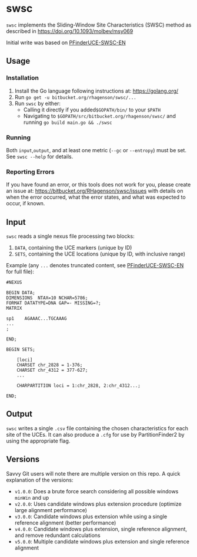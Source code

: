 # swsc

`swsc` implements the Sliding-Window Site Characteristics (SWSC) method as described in <https://doi.org/10.1093/molbev/msy069>

Initial write was based on [PFinderUCE-SWSC-EN]

[PFinderUCE-SWSC-EN]: https://github.com/Tagliacollo/PFinderUCE-SWSC-EN

## Usage

### Installation

1. Install the Go language following instructions at: <https://golang.org/>
2. Run `go get -u bitbucket.org/rhagenson/swsc/...`
3. Run `swsc` by either:
    + Calling it directly if you added`$GOPATH/bin/` to your `$PATH`
    + Navigating to `$GOPATH/src/bitbucket.org/rhagenson/swsc/` and running `go build main.go && ./swsc`

### Running

Both `input`,`output`, and at least one metric (`--gc` or `--entropy`) must be set. See `swsc --help` for details.

### Reporting Errors

If you have found an error, or this tools does not work for you, please create an issue at: <https://bitbucket.org/RHagenson/swsc/issues> with details on when the error occurred, what the error states, and what was expected to occur, if known.

## Input

`swsc` reads a single nexus file processing two blocks:

1. `DATA`, containing the UCE markers (unique by ID)
2. `SETS`, containing the UCE locations (unique by ID, with inclusive range)

Example (any `...` denotes truncated content, see [PFinderUCE-SWSC-EN] for full file):

```text
#NEXUS

BEGIN DATA;
DIMENSIONS  NTAX=10 NCHAR=5786;
FORMAT DATATYPE=DNA GAP=- MISSING=?;
MATRIX

sp1    AGAAAC...TGCAAAG
...
;

END;

BEGIN SETS;

    [loci]
    CHARSET chr_2828 = 1-376;
    CHARSET chr_4312 = 377-627;
    ...

    CHARPARTITION loci = 1:chr_2828, 2:chr_4312...;

END;
```

## Output

`swsc` writes a single `.csv` file containing the chosen characteristics for each site of the UCEs. It can also produce a `.cfg` for use by PartitionFinder2 by using the appropriate flag.

## Versions

Savvy Git users will note there are multiple version on this repo. A quick explanation of the versions:

+ `v1.0.0`: Does a brute force search considering all possible windows `minWin` and up
+ `v2.0.0`: Uses candidate windows plus extension procedure (optimize large alignment performance)
+ `v3.0.0`: Candidate windows plus extension while using a single reference alignment (better performance)
+ `v4.0.0`: Candidate windows plus extension, single reference alignment, and remove redundant calculations
+ `v5.0.0`: Multiple candidate windows plus extension and single reference alignment
